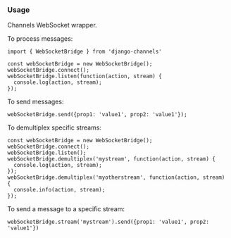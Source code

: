 ### Usage

Channels WebSocket wrapper.

To process messages:

```
import { WebSocketBridge } from 'django-channels'

const webSocketBridge = new WebSocketBridge();
webSocketBridge.connect();
webSocketBridge.listen(function(action, stream) {
  console.log(action, stream);
});
```

To send messages:

```
webSocketBridge.send({prop1: 'value1', prop2: 'value1'});

```

To demultiplex specific streams:

```
const webSocketBridge = new WebSocketBridge();
webSocketBridge.connect();
webSocketBridge.listen();
webSocketBridge.demultiplex('mystream', function(action, stream) {
  console.log(action, stream);
});
webSocketBridge.demultiplex('myotherstream', function(action, stream) {
  console.info(action, stream);
});
```

To send a message to a specific stream:

```
webSocketBridge.stream('mystream').send({prop1: 'value1', prop2: 'value1'})
```
